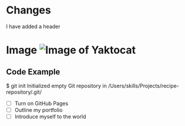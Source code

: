 # Changes
 I have added a header
# Image ![Image of Yaktocat](https://octodex.github.com/images/yaktocat.png)    
## Code Example 
$ git init
Initialized empty Git repository in /Users/skills/Projects/recipe-repository/.git/
- [ ] Turn on GitHub Pages
- [ ] Outline my portfolio
- [ ] Introduce myself to the world
